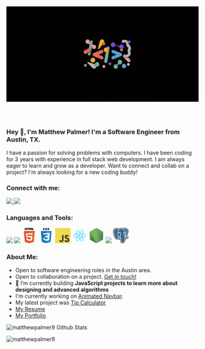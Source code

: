 <code>
    <p align="center">
        <img width="800" height="250" src="https://github.com/MatthewPalmer9/MatthewPalmer9/blob/master/github-logo.jpg?raw=true">
    </p>
</code>

### Hey 👋, I'm Matthew Palmer! I'm a Software Engineer from Austin, TX.
I have a passion for solving problems with computers. I have been coding for 3 years with experience in full stack web development. I am always eager to learn and grow as a developer. Want to connect and collab on a project? I'm always looking for a new coding buddy!

### Connect with me:
<a href='https://www.linkedin.com/in/matthewpalmer9/'>
    <img width="30" src="https://cdn.jsdelivr.net/npm/simple-icons@v3/icons/linkedin.svg" />
</a>
<a href='https://twitter.com/mattpdev'>
    <img width="30" src="https://cdn.jsdelivr.net/npm/simple-icons@3.12.1/icons/twitter.svg">
</a>



### Languages and Tools:
<code><img width="40" src="https://cdn.jsdelivr.net/npm/simple-icons@v3/icons/github.svg" /></code>
<code><img width="40" src="https://cdn.jsdelivr.net/npm/simple-icons@v3/icons/git.svg" /></code>
<code><img width='40px' src='https://raw.githubusercontent.com/github/explore/80688e429a7d4ef2fca1e82350fe8e3517d3494d/topics/html/html.png'/></code>
<code><img width='40px' src='https://raw.githubusercontent.com/github/explore/80688e429a7d4ef2fca1e82350fe8e3517d3494d/topics/css/css.png'/></code>
<code><img width='40px' src='https://raw.githubusercontent.com/github/explore/80688e429a7d4ef2fca1e82350fe8e3517d3494d/topics/javascript/javascript.png'/></code>
<code><img width='40px' src='https://raw.githubusercontent.com/github/explore/80688e429a7d4ef2fca1e82350fe8e3517d3494d/topics/react/react.png'/></code>
<code><img width='40px' src='https://raw.githubusercontent.com/github/explore/80688e429a7d4ef2fca1e82350fe8e3517d3494d/topics/nodejs/nodejs.png'/></code>
<code><img width='40px' src='https://raw.githubusercontent.com/simple-icons/simple-icons/a7bc5478d6f9a0c0e83ef8bdf6b11cb6961c7585/icons/rubyonrails.svg'/></code>
<code><img width='40px' src='https://raw.githubusercontent.com/github/explore/80688e429a7d4ef2fca1e82350fe8e3517d3494d/topics/postgresql/postgresql.png'/></code>

### About Me:
- Open to software engineering roles in the Austin area.
- Open to collaboration on a project. [Get in touch!](https://www.linkedin.com/in/matthewpalmer9)
- 🌱 I’m currently building **JavaScript projects to learn more about designing and advanced algorithms**
- I'm currently working on [Animated Navbar](https://github.com/matthewpalmer9/animated-navbar).
- My latest project was [Tip Calculator](https://github.com/matthewpalmer9/js-tip-calculator)
- [My Resume](https://mrp-technologies.now.sh/static/media/MatthewPalmerResume.7a507293.docx)
- [My Portfolio](https://mrp-technologies.now.sh/)

<img alt='matthewpalmer9 Github Stats' src='https://github-readme-stats-k4dpfooit.vercel.app/api?username=matthewpalmer9&show_icons=true&hide_border=true'/>
<p><img align="left" src="https://github-readme-stats.vercel.app/api/top-langs/?username=matthewpalmer9&layout=compact" alt="matthewpalmer9" /></p>